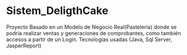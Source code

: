 # Sistem_DeligthCake
Proyecto Basado en un Modelo de Negocio Real(Pastelería) donde se podría realizar ventas y generaciones de comprobantes, como también accesos a partir de un Login. Tecnologías usadas (Java, Sql Server, JasperReport)
